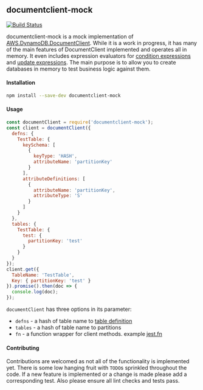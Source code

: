 ## documentclient-mock

[![Build Status](https://travis-ci.com/jbreindel/documentclient-mock.svg?token=HCdCBj7wXwdMBx4QTSfq&branch=master)](https://travis-ci.com/jbreindel/documentclient-mock)

documentclient-mock is a mock implementation of [AWS.DynamoDB.DocumentClient](https://docs.aws.amazon.com/AWSJavaScriptSDK/latest/AWS/DynamoDB/DocumentClient.html).
While it is a work in progress, it has many of the main features of DocumentClient implemented and operates all in memory. It even includes
expression evaluators for [condition expressions](https://docs.aws.amazon.com/amazondynamodb/latest/developerguide/Expressions.OperatorsAndFunctions.html) and [update expressions](https://docs.aws.amazon.com/amazondynamodb/latest/developerguide/Expressions.UpdateExpressions.html).
The main purpose is to allow you to create databases in memory to test business logic against them.

#### Installation

```bash
npm install --save-dev documentclient-mock
```

#### Usage

```js
const documentClient = require('documentclient-mock');
const client = documentClient({
  defns: {
    TestTable: {
      keySchema: [
        {
          keyType: 'HASH',
          attributeName: 'partitionKey'
        }
      ],
      attributeDefinitions: [
        {
          attributeName: 'partitionKey',
          attributeType: 'S'
        }
      ]
    }
  },
  tables: {
    TestTable: {
      test: {
        partitionKey: 'test'
      }
    }
  }
});
client.get({
  TableName: 'TestTable',
  Key: { partitionKey: 'test' }
}).promise().then(doc => {
  console.log(doc);
});
```

`documentClient` has three options in its parameter:

* `defns` - a hash of table name to [table definition](https://awslabs.github.io/aws-cdk/refs/_aws-cdk_aws-dynamodb.html#@aws-cdk/aws-dynamodb.CfnTableProps)
* `tables` - a hash of table name to partitions
* `fn` - a function wrapper for client methods. example  [jest.fn](https://jestjs.io/docs/en/mock-functions)

#### Contributing

Contributions are welcomed as not all of the functionality is implemented yet.
There is some low hanging fruit with `TODO`s sprinkled throughout the code.
If a new feature is implemented or a change is made please add a corresponding test.
Also please ensure all lint checks and tests pass.
